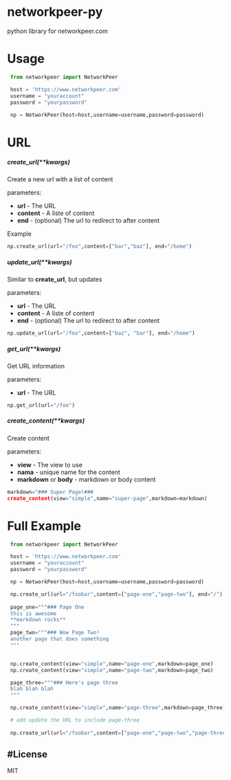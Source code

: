 # networkpeer-py

python library for networkpeer.com

# Usage
```python
 from networkpeer import NetworkPeer

 host = 'https://www.networkpeer.com'
 username = "youraccount"
 password = "yourpassword"
 
 np = NetworkPeer(host=host,username=username,password=password)
```

# URL
##### create_url(**kwargs)
Create a new url with a list of content

parameters:

* **url** - The URL
* **content** - A liste of content
* **end** - (optional) The url to redirect to after content

Example
```python
np.create_url(url="/foo",content=["bar","baz"], end="/home")
```
##### update_url(**kwargs)
Similar to **create_url**, but updates

parameters:

* **url** - The URL
* **content** - A liste of content
* **end** - (optional) The url to redirect to after content

```python
np.update_url(url="/foo",content=["baz", "bar"], end="/home")
```
##### get_url(**kwargs)
Get URL information

parameters:
* **url** - The URL


```python
np.get_url(url="/foo")
```

##### create_content(**kwargs)
Create content

parameters:

* **view** - The view to use
* **nama** - unique name for the content
* **markdown** or **body** - markdown or body content

```python
markdown="### Super Page!###
create_content(view="simple",name="super-page",markdown=markdown)
```

# Full Example

```python
 from networkpeer import NetworkPeer

 host = 'https://www.networkpeer.com'
 username = "youraccount"
 password = "yourpassword"

 np = NetworkPeer(host=host,username=username,password=password)

 np.create_url(url="/foobar",content=["page-one","page-two"], end="/")
 
 page_one="""### Page One
 this is awesome
 **markdown rocks**
 """
 page_two="""### Wow Page Two!
 another page that does something
 """


 np.create_content(view="simple",name="page-one",markdown=page_one)
 np.create_content(view="simple",name="page-two",markdown=page_two)

 page_three="""### Here's page three
 blah blah blah
 """

 np.create_content(view="simple",name="page-three",markdown=page_three)

 # add update the URL to include page-three
 
 np.create_url(url="/foobar",content=["page-one","page-two","page-three"], end="/")
```
#License
----

MIT


